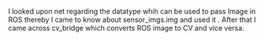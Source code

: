 I looked upon net regarding the datatype whih can be used to pass Image in ROS thereby I came to know about sensor_imgs.img and used it .
After that I came across cv_bridge which converts ROS image to CV and vice versa.
